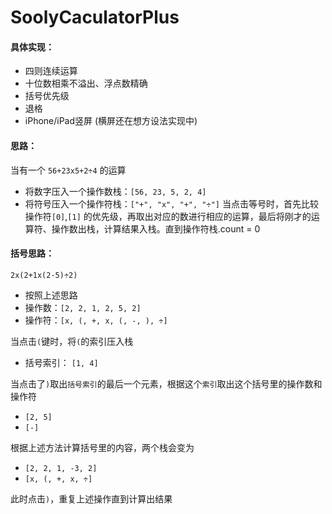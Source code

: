 # SoolyCaculatorPlus
#### 具体实现：
 - 四则连续运算
 - 十位数相乘不溢出、浮点数精确
 - 括号优先级
 - 退格
 - iPhone/iPad竖屏 (横屏还在想方设法实现中)

#### 思路：
当有一个 ```56+23x5+2÷4``` 的运算
- 将数字压入一个操作数栈：```[56, 23, 5, 2, 4]```
- 将符号压入一个操作符栈：```["+", "x", "+", "÷"]```
当点击等号时，首先比较操作符```[0]```,```[1]``` 的优先级，再取出对应的数进行相应的运算，最后将刚才的运算符、操作数出栈，计算结果入栈。直到操作符栈.count = 0
  
 #### 括号思路：
```2x(2+1x(2-5)÷2)```
 - 按照上述思路
 - 操作数：```[2, 2, 1, 2, 5, 2]```
 - 操作符：```[x, (, +, x, (, -, ), ÷]```

当点击```(```键时，将```(```的索引压入栈
 - 括号索引：
```[1, 4]```

当点击了```)```取出```括号索引```的最后一个元素，根据这个```索引```取出这个括号里的操作数和操作符
 - ```[2, 5]```
 - ```[-]```

根据上述方法计算括号里的内容，两个栈会变为
 - ```[2, 2, 1, -3, 2]```
 - ```[x, (, +, x, ÷]```

此时点击```)```，重复上述操作直到计算出结果

